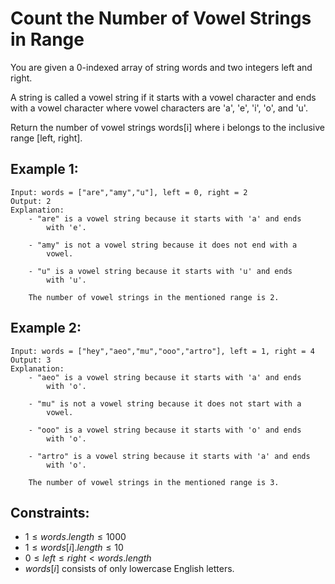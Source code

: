 # Count the Number of Vowel Strings in Range

You are given a 0-indexed array of string words and two integers left and right.

A string is called a vowel string if it starts with a vowel character and ends with a vowel character where vowel characters are 'a', 'e', 'i', 'o', and 'u'.

Return the number of vowel strings words[i] where i belongs to the inclusive range [left, right].

 

## Example 1:

    Input: words = ["are","amy","u"], left = 0, right = 2
    Output: 2
    Explanation: 
        - "are" is a vowel string because it starts with 'a' and ends 
            with 'e'.

        - "amy" is not a vowel string because it does not end with a 
            vowel.

        - "u" is a vowel string because it starts with 'u' and ends 
            with 'u'.

        The number of vowel strings in the mentioned range is 2.

## Example 2:

    Input: words = ["hey","aeo","mu","ooo","artro"], left = 1, right = 4
    Output: 3
    Explanation: 
        - "aeo" is a vowel string because it starts with 'a' and ends 
            with 'o'.

        - "mu" is not a vowel string because it does not start with a 
            vowel.

        - "ooo" is a vowel string because it starts with 'o' and ends 
            with 'o'.

        - "artro" is a vowel string because it starts with 'a' and ends 
            with 'o'.

        The number of vowel strings in the mentioned range is 3.

 

## Constraints:

* $1 \le words.length \le 1000$
* $1 \le words[i].length \le 10$
* $0 \le left \le right < words.length$
* $words[i]$ consists of only lowercase English letters.

